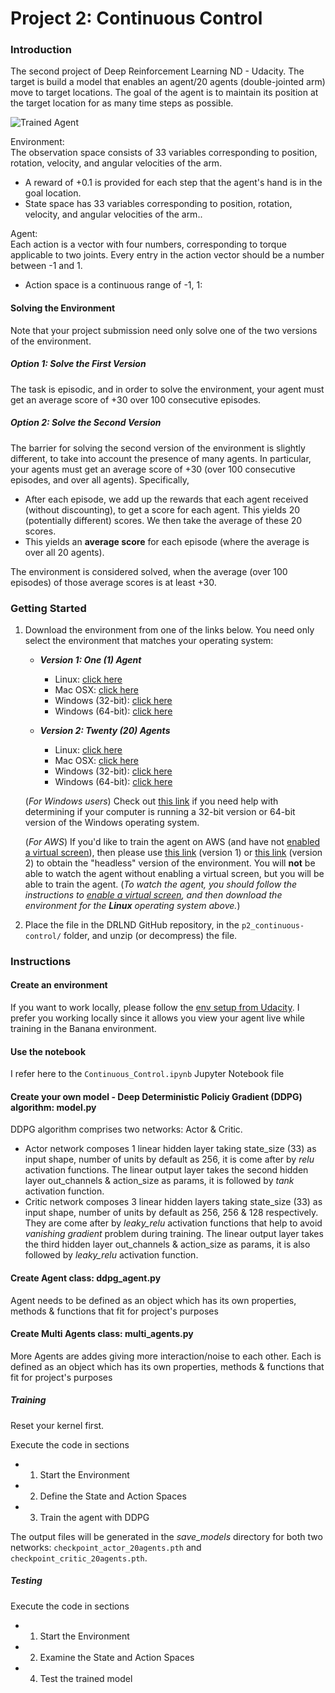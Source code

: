 [//]: # (Image References)
[image1]: https://user-images.githubusercontent.com/10624937/43851024-320ba930-9aff-11e8-8493-ee547c6af349.gif "Trained Agent"

# Project 2: Continuous Control

### Introduction

The second project of Deep Reinforcement Learning ND - Udacity. The target is build a model that enables an agent/20 agents (double-jointed arm) move to target locations. The goal of the agent is to maintain its position at the target location for as many time steps as possible.  

![Trained Agent][image1]

Environment:  
The observation space consists of 33 variables corresponding to position, rotation, velocity, and angular velocities of the arm.  
- A reward of +0.1 is provided for each step that the agent's hand is in the goal location.  
- State space has 33 variables corresponding to position, rotation, velocity, and angular velocities of the arm..

Agent:  
Each action is a vector with four numbers, corresponding to torque applicable to two joints. Every entry in the action vector should be a number between -1 and 1.
- Action space is a continuous range of -1, 1:  

#### Solving the Environment

Note that your project submission need only solve one of the two versions of the environment. 

##### Option 1: Solve the First Version

The task is episodic, and in order to solve the environment,  your agent must get an average score of +30 over 100 consecutive episodes.

##### Option 2: Solve the Second Version

The barrier for solving the second version of the environment is slightly different, to take into account the presence of many agents.  In particular, your agents must get an average score of +30 (over 100 consecutive episodes, and over all agents).  Specifically,
- After each episode, we add up the rewards that each agent received (without discounting), to get a score for each agent.  This yields 20 (potentially different) scores.  We then take the average of these 20 scores. 
- This yields an **average score** for each episode (where the average is over all 20 agents).

The environment is considered solved, when the average (over 100 episodes) of those average scores is at least +30. 

### Getting Started

1. Download the environment from one of the links below.  You need only select the environment that matches your operating system:

    - **_Version 1: One (1) Agent_**
        - Linux: [click here](https://s3-us-west-1.amazonaws.com/udacity-drlnd/P2/Reacher/one_agent/Reacher_Linux.zip)
        - Mac OSX: [click here](https://s3-us-west-1.amazonaws.com/udacity-drlnd/P2/Reacher/one_agent/Reacher.app.zip)
        - Windows (32-bit): [click here](https://s3-us-west-1.amazonaws.com/udacity-drlnd/P2/Reacher/one_agent/Reacher_Windows_x86.zip)
        - Windows (64-bit): [click here](https://s3-us-west-1.amazonaws.com/udacity-drlnd/P2/Reacher/one_agent/Reacher_Windows_x86_64.zip)

    - **_Version 2: Twenty (20) Agents_**
        - Linux: [click here](https://s3-us-west-1.amazonaws.com/udacity-drlnd/P2/Reacher/Reacher_Linux.zip)
        - Mac OSX: [click here](https://s3-us-west-1.amazonaws.com/udacity-drlnd/P2/Reacher/Reacher.app.zip)
        - Windows (32-bit): [click here](https://s3-us-west-1.amazonaws.com/udacity-drlnd/P2/Reacher/Reacher_Windows_x86.zip)
        - Windows (64-bit): [click here](https://s3-us-west-1.amazonaws.com/udacity-drlnd/P2/Reacher/Reacher_Windows_x86_64.zip)
    
    (_For Windows users_) Check out [this link](https://support.microsoft.com/en-us/help/827218/how-to-determine-whether-a-computer-is-running-a-32-bit-version-or-64) if you need help with determining if your computer is running a 32-bit version or 64-bit version of the Windows operating system.

    (_For AWS_) If you'd like to train the agent on AWS (and have not [enabled a virtual screen](https://github.com/Unity-Technologies/ml-agents/blob/master/docs/Training-on-Amazon-Web-Service.md)), then please use [this link](https://s3-us-west-1.amazonaws.com/udacity-drlnd/P2/Reacher/one_agent/Reacher_Linux_NoVis.zip) (version 1) or [this link](https://s3-us-west-1.amazonaws.com/udacity-drlnd/P2/Reacher/Reacher_Linux_NoVis.zip) (version 2) to obtain the "headless" version of the environment.  You will **not** be able to watch the agent without enabling a virtual screen, but you will be able to train the agent.  (_To watch the agent, you should follow the instructions to [enable a virtual screen](https://github.com/Unity-Technologies/ml-agents/blob/master/docs/Training-on-Amazon-Web-Service.md), and then download the environment for the **Linux** operating system above._)

2. Place the file in the DRLND GitHub repository, in the `p2_continuous-control/` folder, and unzip (or decompress) the file. 

### Instructions

#### Create an environment
If you want to work locally, please follow the [env setup from Udacity](https://github.com/udacity/deep-reinforcement-learning#dependencies). I prefer you working locally since it allows you view your agent live while training in the Banana environment.

#### Use the notebook
I refer here to the `Continuous_Control.ipynb` Jupyter Notebook file

#### Create your own model - Deep Deterministic Policiy Gradient (DDPG) algorithm: model.py
DDPG algorithm comprises two networks: Actor & Critic.  
- Actor network composes 1 linear hidden layer taking state_size (33) as input shape, number of units by default as 256, it is come after by *relu* activation functions. The linear output layer takes the second hidden layer out_channels & action_size as params, it is followed by *tank* activation function.
- Critic network composes 3 linear hidden layers taking state_size (33) as input shape, number of units by default as 256, 256 & 128 respectively. They are come after by *leaky_relu* activation functions that help to avoid *vanishing gradient* problem during training. The linear output layer takes the third hidden layer out_channels & action_size as params, it is also followed by *leaky_relu* activation function.
#### Create Agent class: ddpg_agent.py
Agent needs to be defined as an object which has its own properties, methods & functions that fit for project's purposes

#### Create Multi Agents class: multi_agents.py
More Agents are addes giving more interaction/noise to each other. Each is defined as an object which has its own properties, methods & functions that fit for project's purposes

##### Training
Reset your kernel first.

Execute the code in sections

* 1. Start the Environment
* 2. Define the State and Action Spaces
* 3. Train the agent with DDPG

The output files will be generated in the *save_models* directory for both two networks: `checkpoint_actor_20agents.pth` and `checkpoint_critic_20agents.pth`.

##### Testing
Execute the code in sections
* 1. Start the Environment
* 2. Examine the State and Action Spaces
* 4. Test the trained model



